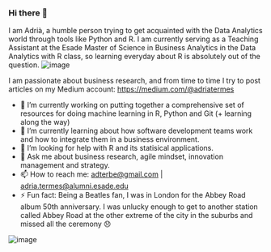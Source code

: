 ### Hi there 👋

I am Adrià, a humble person trying to get acquainted with the Data Analytics world through tools like Python and R. I am currently serving as a Teaching Assistant at the Esade Master of Science in Business Analytics in the Data Analytics with R class, so learning everyday about R is absolutely out of the question.
![image](https://github.com/ATB1999/ATB1999/assets/112544311/e32edeec-6146-4955-b56a-9ab6ec0ce8ed)


I am passionate about business research, and from time to time I try to post articles on my Medium account: https://medium.com/@adriatermes

- 🔭 I’m currently working on putting together a comprehensive set of resources for doing machine learning in R, Python and Git (+ learning along the way)
- 🌱 I’m currently learning about how software development teams work and how to integrate them in a business environment.
- 🤔 I’m looking for help with R and its statisical applications.
- 💬 Ask me about business research, agile mindset, innovation management and strategy.
- 📫 How to reach me: adterbe@gmail.com | adria.termes@alumni.esade.edu
- ⚡ Fun fact: Being a Beatles fan, I was in London for the Abbey Road album 50th anniversary. I was unlucky enough to get to another station called Abbey Road at the other extreme of the city in the suburbs and missed all the ceremony 😞
  
![image](https://github.com/ATB1999/ATB1999/assets/112544311/fe3f0719-857e-4ca4-a3eb-ce31a6933bf4)




